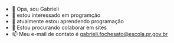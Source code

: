 - 👋 Opa, sou Gabrieli
- 👀 estou interessado em programção
- 🌱 atualmente estou aprendendo programação
- 💞️ Estou procurando colaborar em sites
- 📫 Meu e-mail de contato é gabrieli.fochesato@escola.pr.gov.br

<!---
GabrielFochesato/GabrielFochesato is a ✨ special ✨ repository because its `README.md` (this file) appears on your GitHub profile.
You can click the Preview link to take a look at your changes.
--->
